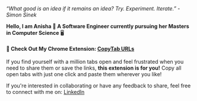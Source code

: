 *“What good is an idea if it remains an idea? Try. Experiment. Iterate.” - Simon Sinek* 

**Hello, I am Anisha 👋 A Software Engineer currently pursuing her Masters in Computer Science** 🖥️

<!--Also check out this cool Chrome Extension I developed : [CopyTab URLs](https://chrome.google.com/webstore/detail/copytab-urls/lolhdpcjpflggojkdoamneplianpomnl?hl=en)
<br> If you are someone who has a million tabs open and get fustrated with you have to share them with someone or just need to copy the links to save it on yout notepad, then
THIS EXTENSION IS FOR YOU! 
Copy all open tabs in just one click! And paste it wherever you want to :) -->

#### 🌟 Check Out My Chrome Extension: [CopyTab URLs](https://chrome.google.com/webstore/detail/copytab-urls/lolhdpcjpflggojkdoamneplianpomnl?hl=en)

If you find yourself with a million tabs open and feel frustrated when you need to share them or save the links, **this extension is for you!** Copy all open tabs with just one click and paste them wherever you like!

If you're interested in collaborating or have any feedback to share, feel free to connect with me on: [LinkedIn](https://www.linkedin.com/in/anisha-wadhwani/) 


<!--
**anisha-w/anisha-w** is a ✨ _special_ ✨ repository because its `README.md` (this file) appears on your GitHub profile.

Here are some ideas to get you started:

- 🔭 I’m currently working on ...
- 🌱 I’m currently learning ...
- 👯 I’m looking to collaborate on ...
- 🤔 I’m looking for help with ...
- 💬 Ask me about ...
- 📫 How to reach me: ...
- 😄 Pronouns: ...
- ⚡ Fun fact: ...
-->
